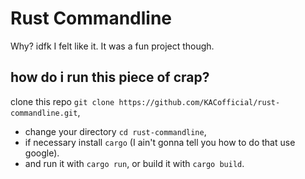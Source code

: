 # Rust Commandline
Why? idfk I felt like it.
It was a fun project though.

## how do i run this piece of crap?
clone this repo `git clone https://github.com/KACofficial/rust-commandline.git`,
- change your directory `cd rust-commandline`,
- if necessary install `cargo` (I ain't gonna tell you how to do that use google).
- and run it with `cargo run`, or build it with `cargo build`.